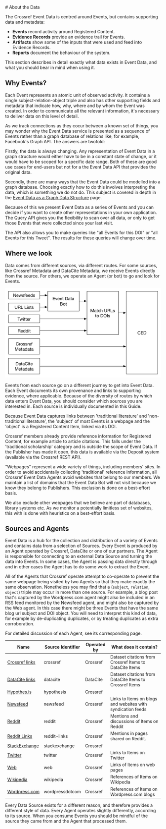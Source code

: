 # About the Data

The Crossref Event Data is centred around Events, but contains supporting data and metadata:

 - **Events** record activity around Registered Content.
 - **Evidence Records** provide an evidence trail for Events.
 - **Artifacts** show some of the inputs that were used and feed into Evidence Records.
 - **Reports** document the behaviour of the system.

This section describes in detail exactly what data exists in Event Data, and what you should bear in mind when using it.

## Why Events?

Each Event represents an atomic unit of observed activity. It contains a single subject-relation-object triple and also has other supporting fields and metadata that indicate how, why, where and by whom the Event was created. In order to communicate all the relevant information, it's necessary to deliver data on this level of detail.

As we track connections as they cocur between a known set of things, you may wonder why the Event Data service is presented as a sequence of Events rather than a graph database of relations like, for example, Facebook's Graph API. The answers are twofold:

Firstly, the data is always changing. Any representation of Event Data in a graph structure would either have to be in a constant state of change, or it would have to be scoped for a specific date range. Both of these are good use cases for end-users but not for a the Event Data API that provides the original data.

Secondly, there are many ways that the Event Data could be modelled into a graph database. Choosing exactly how to do this involves interpreting the data, which is something we do not do. This subject is covered in depth in the [Event Data as a Graph Data Structure](/data/graph) page.

Because of this we present Event Data as a series of Events and you can decide if you want to create other representations in your own application. The Query API gives you the flexibility to scan over all data, or only to get those Events that were collected since your last visit.

The API also allows you to make queries like "all Events for this DOI" or "all Events for this Tweet". The results for these queries will change over time.

## Where we look

Data comes from different sources, via different routes. For some sources, like Crossref Metadata and DataCite Metadata, we receive Events directly from the source. For others, we operate an Agent (or bot) to go and look for Events.

![Event journeys](../images/journeys.png)

Events from each source go on a different journey to get into Event Data. Each Event documents its own provenance and links to supporting evidence, where applicable. Because of the diversity of routes by which data enters Event Data, you should consider which sources you are interested in. Each source is individually documented in this Guide.

Because Event Data captures links between 'traditional literature' and 'non-traditional literature', the 'subject' of most Events is a webpage and the 'object' is a Registered Content Item, linked via its DOI.

Crossref members already provide reference information for Registered Content, for example article to article citations. This falls under the 'traditional scholarship' category and is outside the scope of Event Data. If the Publisher has made it open, this data is available via the Deposit system (available via the Crossref REST API).

"Webpages" represent a wide variety of things, including members' sites. In order to avoid accidentally collecting 'traditional' reference information, all Crossref Event Data Agents avoid websites that belong to our members. We maintain a list of domains that the Event Data Bot will not visit because we know they belong to Publishers. This exclusion is done on a best-effort basis.

We also exclude other webpages that we believe are part of databases, library systems etc. As we monitor a potentially limitless set of websites, this with is done with heuristics on a best-effort basis.

<a name="data-sources"></a>

## Sources and Agents

Event Data is a hub for the collection and distribution of a variety of Events and contains data from a selection of Sources. Every Event is produced by an Agent operated by Crossref, DataCite or one of our partners. The Agent is responsible for connecting to an external Data Source and turning the data into Events. In some cases, the Agent is passing data directly through and in other cases the Agent has to do some work to extract the Event.

All of the Agents that Crossref operate attempt to co-operate to prevent the same webpage being visited by two Agents so that they make exactly the same observation. Nonetheless you may find that a (`subject`, `relation`, `object`) triple may occur in more than one source. For example, a blog post that's captured by the Wordpress.com agent might also be included in an RSS feed monitored by the Newsfeed agent, and might also be captured by the Web agent. In this case there might be three Events that have the same blog url subject and DOI object. You will need to interpret this kind of data, for example by de-duplicating duplicates, or by treating duplicates as extra corroboration.



For detailed discussion of each Agent, see its corresponding page.


| Name                                       | Source Identifier | Operated by | What does it contain? |
|--------------------------------------------|-------------------|-------------|------------------|
| [Crossref links](/sources/crossref)      | crossref          | Crossref    | Dataset citations from Crossref Items to DataCite Items |
| [DataCite links](/sources/datacite)      | datacite          | DataCite    | Dataset citations from DataCite Items to Crossref Items |
| [Hypothes.is](/sources/hypothesis)          | hypothesis        | Crossref    |
| [Newsfeed](/sources/newsfeed)               | newsfeed          | Crossref    | Links to Items on blogs and websites with syndication feeds |
| [Reddit](/sources/reddit)                   | reddit            | Crossref    | Mentions and discussions of Items on Reddit |
| [Reddit Links](/sources/reddit-links)       | reddit-links      | Crossref    | Mentions in pages shared on Reddit. |
| [StackExchange](/sources/stackexchange)     | stackexchange     | Crossref    | 
| [Twitter](/sources/twitter)                 | twitter           | Crossref    | Links to Items on Twitter |
| [Web](/sources/web)                         | web               | Crossref    | Links of Items on web pages |
| [Wikipedia](/sources/wikipedia)             | wikipedia         | Crossref    | References of Items on Wikipedia |
| [Wordpress.com](/sources/wordpress-dot-com) | wordpressdotcom   | Crossref    | References of Items on Wordpress.com blogs |

Every Data Source exists for a different reason, and therefore provides a different style of data. Every Agent operates slightly differently, according to its source. When you consume Events you should be mindful of the source they came from and the Agent that processed them.